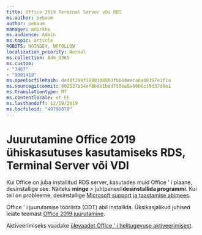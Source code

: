 ```yaml
---
title: Office 2019 Terminal Server või RDS
ms.author: pebaum
author: pebaum
manager: mnirkhe
ms.audience: Admin
ms.topic: article
ROBOTS: NOINDEX, NOFOLLOW
localization_priority: Normal
ms.collection: Adm_O365
ms.custom:
- "3487"
- "9001419"
ms.openlocfilehash: ded0f399f1688108803fbb04aaca6a88397e1f1a
ms.sourcegitcommit: 802537a54ef8bde1bdd758ee9a60b6c19d37d6e1
ms.translationtype: MT
ms.contentlocale: et-EE
ms.lasthandoff: 12/19/2019
ms.locfileid: "40796070"
---
```

# <a name="deploying-office-2019-for-shared-use-on-rds-terminal-server-or-vdi"></a>Juurutamine Office 2019 ühiskasutuses kasutamiseks RDS, Terminal Server või VDI

Kui Office on juba installitud RDS server, kasutades muid Office ' i plaane, desinstallige see. Näiteks **minge** > juhtpaneeli**desinstallida programmi**. Kui teil on probleeme, desinstallige [Microsoft support ja taastamise abimees](https://aka.ms/SARA-OfficeUninstall-Alchemy). 

Office ' i juurutamise tööriista (ODT) abil installida. Üksikasjalikud juhised leiate teemast [Office 2019 juurutamine](https://docs.microsoft.com/deployoffice/office2019/deploy).

Aktiveerimiseks vaadake [ülevaadet Office ' i helitugevuse aktiveerimisest](https://docs.microsoft.com/deployoffice/vlactivation/plan-volume-activation-of-office).